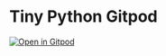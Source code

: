 # Tiny Python Gitpod

[![Open in Gitpod](https://gitpod.io/button/open-in-gitpod.svg)](https://gitpod.io/#https://github.com/tomdyson/tiny-python-gitpod)
